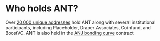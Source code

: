 # Who holds ANT?

Over [20,000 unique addresses](https://etherscan.io/token/0x960b236A07cf122663c4303350609A66A7B288C0) hold ANT along with several institutional participants, including Placeholder, Draper Associates, Coinfund, and BoostVC. ANT is also held in the [ANJ bonding curve](https://wiki.aragon.org/network/aragon\_network\_juror/#variable-supply) contract
